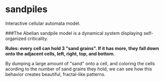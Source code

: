 # sandpiles
Interactive cellular automata model.

###The Abelian sandpile model is a dynamical system displaying self-organized criticality.

**Rules: every cell can hold 3 "sand grains". If it has more, they fall down onto the adjacent cells, left, right, top, and bottom.**

By dumping a large amount of "sand" onto a cell, and coloring the cells acording to the number of sand grains they hold, we can see how this behavior creates beautiful, fractal-like patterns.
